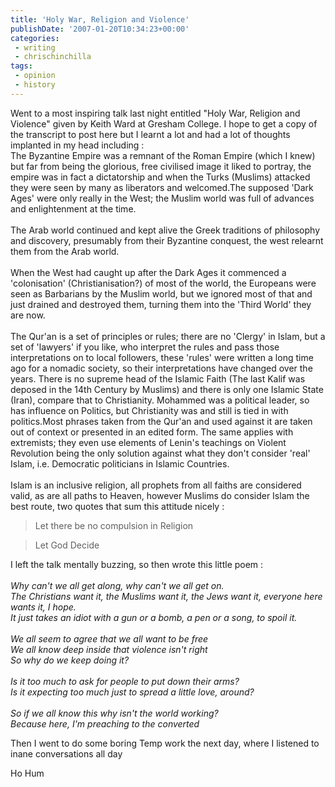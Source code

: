 ```yaml
---
title: 'Holy War, Religion and Violence'
publishDate: '2007-01-20T10:34:23+00:00'
categories:
 - writing
 - chrischinchilla
tags:
 - opinion 
 - history
---
```


Went to a most inspiring talk last night entitled "Holy War, Religion and Violence" given by Keith Ward at Gresham College. I hope to get a copy of the transcript to post here but I learnt a lot and had a lot of thoughts implanted in my head including : <br>The Byzantine Empire was a remnant of the Roman Empire (which I knew) but far from being the glorious, free civilised image it liked to portray, the empire was in fact a dictatorship and when the Turks (Muslims) attacked they were seen by many as liberators and welcomed.The supposed 'Dark Ages' were only really in the West; the Muslim world was full of advances and enlightenment at the time.<br><br>The Arab world continued and kept alive the Greek traditions of philosophy and discovery, presumably from their Byzantine conquest, the west relearnt them from the Arab world.<br><br>When the West had caught up after the Dark Ages it commenced a 'colonisation' (Christianisation?) of most of the world, the Europeans were seen as Barbarians by the Muslim world, but we ignored most of that and just drained and destroyed them, turning them into the 'Third World' they are now.<br><br>The Qur'an is a set of principles or rules; there are no 'Clergy' in Islam, but a set of 'lawyers' if you like, who interpret the rules and pass those interpretations on to local followers, these 'rules' were written a long time ago for a nomadic society, so their interpretations have changed over the years. There is no supreme head of the Islamic Faith (The last Kalif was deposed in the 14th Century by Muslims) and there is only one Islamic State (Iran), compare that to Christianity. Mohammed was a political leader, so has influence on Politics, but Christianity was and still is tied in with politics.Most phrases taken from the Qur'an and used against it are taken out of context or presented in an edited form. The same applies with extremists; they even use elements of Lenin's teachings on Violent Revolution being the only solution against what they don't consider 'real' Islam, i.e. Democratic politicians in Islamic Countries.<br><br>Islam is an inclusive religion, all prophets from all faiths are considered valid, as are all paths to Heaven, however Muslims do consider Islam the best route, two quotes that sum this attitude nicely :

> Let there be no compulsion in Religion

> Let God Decide

I left the talk mentally buzzing, so then wrote this little poem : <br><br><i>Why can't we all get along, why can't we all get on.<br>The Christians want it, the Muslims want it, the Jews want it, everyone here wants it, I hope.<br>It just takes an idiot with a gun or a bomb, a pen or a song, to spoil it.<br><br>We all seem to agree that we all want to be free<br>We all know deep inside that violence isn't right<br>So why do we keep doing it?<br><br>Is it too much to ask for people to put down their arms?<br>Is it expecting too much just to spread a little love, around?<br><br>So if we all know this why isn't the world working?<br>Because here, I'm preaching to the converted</i>

Then I went to do some boring Temp work the next day, where I listened to inane conversations all day

Ho Hum
